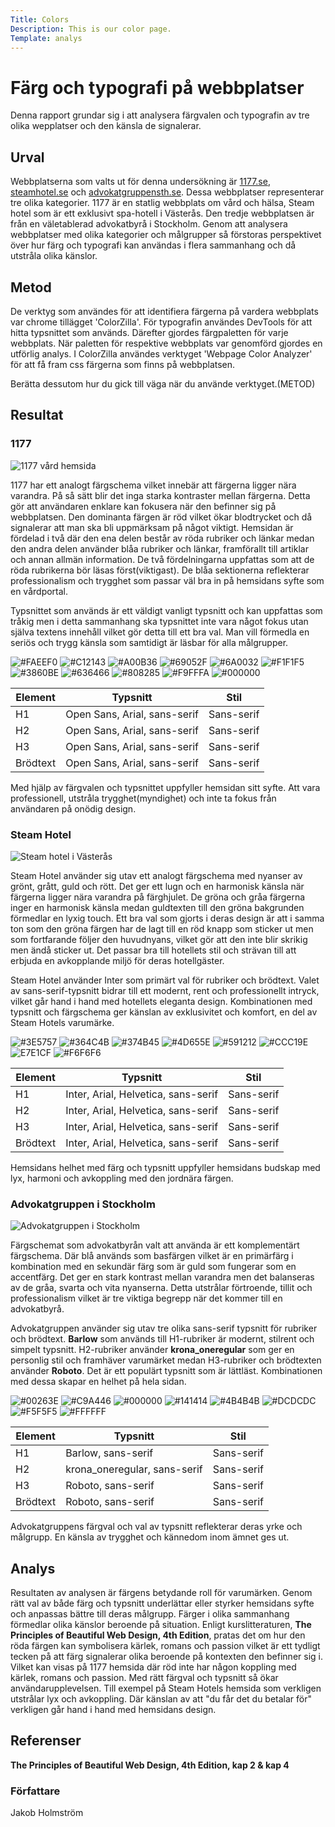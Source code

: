 ```yaml
---
Title: Colors
Description: This is our color page.
Template: analys
---
```


# Färg och typografi på webbplatser

Denna rapport grundar sig i att analysera färgvalen och typografin av tre olika wepplatser och den känsla de signalerar.

## Urval

Webbplatserna som valts ut för denna undersökning är [1177.se](https://www.1177.se), [steamhotel.se](https://www.steamhotel.se) och [advokatgruppensth.se](https://www.advokatgruppensth.se). Dessa webbplatser representerar tre olika kategorier. 1177 är en statlig webbplats om vård och hälsa, Steam hotel som är ett exklusivt spa-hotell i Västerås. Den tredje webbplatsen är från en väletablerad advokatbyrå i Stockholm.
Genom att analysera webbplatser med olika kategorier och målgrupper så förstoras perspektivet över hur färg och typografi kan användas i flera sammanhang och då utstråla olika känslor.

## Metod

De verktyg som användes för att identifiera färgerna på vardera webbplats var chrome tillägget 'ColorZilla'. För typografin användes DevTools för att hitta typsnittet som används. Därefter gjordes färgpaletten för varje webbplats. När paletten för respektive webbplats var genomförd gjordes en utförlig analys. I ColorZilla användes verktyget 'Webpage Color Analyzer' för att få fram css färgerna som finns på webbplatsen.


Berätta dessutom hur du gick till väga när du använde verktyget.(METOD)

## Resultat
### 1177
![1177 vård hemsida](%assets_url%/img/1177.png)

1177 har ett analogt färgschema vilket innebär att färgerna ligger nära varandra. På så sätt blir det inga starka kontraster mellan färgerna. Detta gör att användaren enklare kan fokusera när den befinner sig på webbplatsen. Den dominanta färgen är röd vilket ökar blodtrycket och då signalerar att man ska bli uppmärksam på något viktigt. Hemsidan är fördelad i två där den ena delen består av röda rubriker och länkar medan den andra delen använder blåa rubriker och länkar, framförallt till artiklar och annan allmän information. De två fördelningarna uppfattas som att de röda rubrikerna bör läsas först(viktigast). De blåa sektionerna reflekterar professionalism och trygghet som passar väl bra in på hemsidans syfte som en vårdportal.

Typsnittet som används är ett väldigt vanligt typsnitt och kan uppfattas som tråkig men i detta sammanhang ska typsnittet inte vara något fokus utan själva textens innehåll vilket gör detta till ett bra val. Man vill förmedla en seriös och trygg känsla som samtidigt är läsbar för alla målgrupper.

 ![#FAEEF0](https://via.placeholder.com/75/FAEEF0/000000?text=%23FAEEF0) ![#C12143](https://via.placeholder.com/75/C12143/000000?text=%23C12143) ![#A00B36](https://via.placeholder.com/75/A00B36/000000?text=%23A00B36) ![#69052F](https://via.placeholder.com/75/69052F/000000?text=%2369052F) ![#6A0032](https://via.placeholder.com/75/6A0032/000000?text=%236A0032) ![#F1F1F5](https://via.placeholder.com/75/F1F1F5/000000?text=%23F1F1F5) ![#3860BE](https://via.placeholder.com/75/3860BE/000000?text=%233860BE) ![#636466](https://via.placeholder.com/75/636466/000000?text=%23636466) ![#808285](https://via.placeholder.com/75/808285/000000?text=%23808285) ![#F9FFFA](https://via.placeholder.com/75/F9FFFA/000000?text=%23F9FFFA) ![#000000](https://via.placeholder.com/75/000000/FFFFFF?text=%23000000)


| Element   | Typsnitt                        | Stil       |
|-----------|---------------------------------|------------|
| H1        | Open Sans, Arial, sans-serif   | Sans-serif |
| H2        | Open Sans, Arial, sans-serif   | Sans-serif |
| H3        | Open Sans, Arial, sans-serif   | Sans-serif |
| Brödtext  | Open Sans, Arial, sans-serif   | Sans-serif |


Med hjälp av färgvalen och typsnittet uppfyller hemsidan sitt syfte.  Att vara professionell, utstråla trygghet(myndighet) och inte ta fokus från användaren på onödig design.

### Steam Hotel
![Steam hotel i Västerås](%assets_url%/img/steamhotel.png)

Steam Hotel använder sig utav ett analogt färgschema med nyanser av grönt, grått, guld och rött. Det ger ett lugn och en harmonisk känsla när färgerna ligger nära varandra på färghjulet. De gröna och gråa färgerna inger en harmonisk känsla medan guldtexten till den gröna bakgrunden förmedlar en lyxig touch. Ett bra val som gjorts i deras design är att i samma ton som den gröna färgen har de lagt till en röd knapp som sticker ut men som fortfarande följer den huvudnyans, vilket gör att den inte blir skrikig men ändå sticker ut. Det passar bra till hotellets stil och strävan till att erbjuda en avkopplande miljö för deras hotellgäster.

Steam Hotel använder Inter som primärt val för rubriker och brödtext. Valet av sans-serif-typsnitt bidrar till ett modernt, rent och professionellt intryck, vilket går hand i hand med hotellets eleganta design. Kombinationen med typsnitt och färgschema ger känslan av exklusivitet och komfort, en del av Steam Hotels varumärke.

![#3E5757](https://via.placeholder.com/75/3E5757/000000?text=%233E5757) ![#364C4B](https://via.placeholder.com/75/364C4B/000000?text=%23364C4B) ![#374B45](https://via.placeholder.com/75/374B45/000000?text=%23374B45) ![#4D655E](https://via.placeholder.com/75/4D655E/000000?text=%234D655E) ![#591212](https://via.placeholder.com/75/591212/FFFFFF?text=%23591212) ![#CCC19E](https://via.placeholder.com/75/CCC19E/000000?text=%23CCC19E) ![E7E1CF](https://via.placeholder.com/75/E7E1CF/000000?text=%23E7E1CF) ![#F6F6F6](https://via.placeholder.com/75/F6F6F6/000000?text=%23F6F6F6)

| Element   | Typsnitt                        | Stil       |
|-----------|---------------------------------|------------|
| H1        | Inter, Arial, Helvetica, sans-serif   | Sans-serif |
| H2        | Inter, Arial, Helvetica, sans-serif   | Sans-serif |
| H3        | Inter, Arial, Helvetica, sans-serif   | Sans-serif |
| Brödtext  | Inter, Arial, Helvetica, sans-serif   | Sans-serif |

Hemsidans helhet med färg och typsnitt uppfyller hemsidans budskap med lyx, harmoni och avkoppling med den jordnära färgen.



### Advokatgruppen i Stockholm
![Advokatgruppen i Stockholm](%assets_url%/img/advokatgruppen.png)


Färgschemat som advokatbyrån valt att använda är ett komplementärt färgschema. Där blå används som basfärgen vilket är en primärfärg i kombination med en sekundär färg som är guld som fungerar som en accentfärg. Det ger en stark kontrast mellan varandra men det balanseras av de gråa, svarta och vita nyanserna. Detta utstrålar förtroende, tillit och professionalism vilket är tre viktiga begrepp när det kommer till en advokatbyrå.

Advokatgruppen använder sig utav tre olika sans-serif typsnitt för rubriker och brödtext. **Barlow** som används till H1-rubriker är modernt, stilrent och simpelt typsnitt. H2-rubriker använder **krona_oneregular** som ger en personlig stil och framhäver varumärket medan H3-rubriker och brödtexten använder **Roboto**. Det är ett populärt typsnitt som är lättläst. Kombinationen med dessa skapar en helhet på hela sidan.

![#00263E](https://via.placeholder.com/75/00263E/FFFFFF?text=%2300263E) ![#C9A446](https://via.placeholder.com/75/C9A446/000000?text=%23C9A446) ![#000000](https://via.placeholder.com/75/000000/FFFFFF?text=%23000000) ![#141414](https://via.placeholder.com/75/141414/FFFFFF?text=%23141414) ![#4B4B4B](https://via.placeholder.com/75/4B4B4B/000000?text=%234B4B4B) ![#DCDCDC](https://via.placeholder.com/75/DCDCDC/000000?text=%23DCDCDC) ![#F5F5F5](https://via.placeholder.com/75/F5F5F5/000000?text=%23F5F5F5) ![#FFFFFF](https://via.placeholder.com/75/FFFFFF/000000?text=%23FFFFFF)

| Element   | Typsnitt                        | Stil       |
|-----------|---------------------------------|------------|
| H1        | Barlow, sans-serif              | Sans-serif |
| H2        | krona_oneregular, sans-serif    | Sans-serif |
| H3        | Roboto, sans-serif              | Sans-serif |
| Brödtext  | Roboto, sans-serif              | Sans-serif |

Advokatgruppens färgval och val av typsnitt reflekterar deras yrke och målgrupp. En känsla av trygghet och kännedom inom ämnet ges ut.


## Analys
Resultaten av analysen är färgens betydande roll för varumärken. Genom rätt val av både färg och typsnitt underlättar eller styrker hemsidans syfte och anpassas bättre till deras målgrupp. Färger i olika sammanhang förmedlar olika känslor beroende på situation. Enligt kurslitteraturen, **The Principles of Beautiful Web Design, 4th Edition**, pratas det om hur den röda färgen kan symbolisera kärlek, romans och passion vilket är ett tydligt tecken på att färg signalerar olika beroende på kontexten den befinner sig i. Vilket kan visas på 1177 hemsida där röd inte har någon koppling med kärlek, romans och passion.
Med rätt färgval och typsnitt så ökar användarupplevelsen. Till exempel på Steam Hotels hemsida som verkligen utstrålar lyx och avkoppling. Där känslan av att "du får det du betalar för" verkligen går hand i hand med hemsidans design.

## Referenser
**The Principles of Beautiful Web Design, 4th Edition, kap 2 & kap 4**

### Författare
Jakob Holmström

